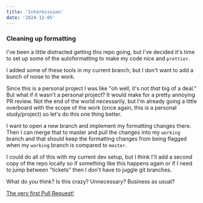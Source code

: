 ```yaml
---
title: 'Intermission'
date: '2024-12-05'
---
```


### Cleaning up formatting

I've been a little distracted getting this repo going, but I've decided it's time to set up some of the autoformatting to make my code nice and `prettier`.

I added some of these tools in my current branch, but I don't want to add a bunch of noise to the work.

Since this is a personal project I was like "oh well, it's not _that_ big of a deal." But what if it wasn't a personal project? It would make for a pretty annoying PR review. Not the end of the world necessarily, but I'm already going a little overboard with the scope of the work (once again, this is a personal study/project) so let's do this one thing better.

I want to open a new branch and implement my formatting changes there. Then I can merge that to master and pull the changes into my `working` branch and that should keep the formatting changes from being flagged when my `working` branch is compared to `master`.

I could do all of this with my current dev setup, but I think I'll add a second copy of the repo locally so if something like this happens again or if I need to jump between "tickets" then I don't have to juggle git branches.

What do you think? Is this crazy? Unnecessary? Business as usual?

[The very first Pull Request!](https://github.com/j-garrett/scavenger-hunt-server/pull/1)
